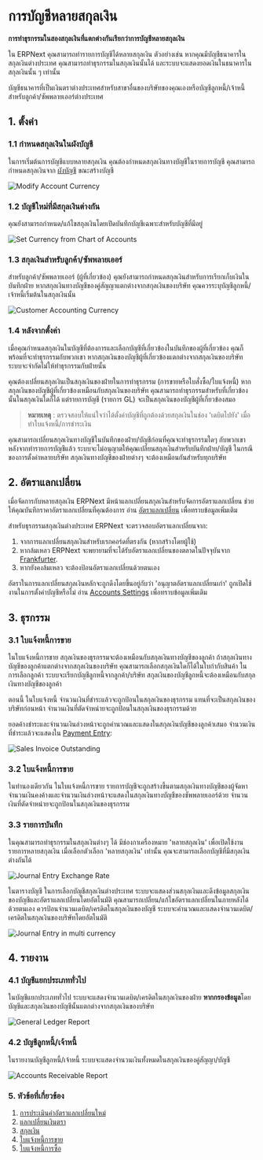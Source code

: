 <!-- add-breadcrumbs -->
# การบัญชีหลายสกุลเงิน

**การทำธุรกรรมในสองสกุลเงินที่แตกต่างกันเรียกว่าการบัญชีหลายสกุลเงิน**

ใน ERPNext คุณสามารถทำรายการบัญชีได้หลายสกุลเงิน ตัวอย่างเช่น หากคุณมีบัญชีธนาคารในสกุลเงินต่างประเทศ คุณสามารถทำธุรกรรมในสกุลเงินนั้นได้ และระบบจะแสดงยอดเงินในธนาคารในสกุลเงินนั้น ๆ เท่านั้น

บัญชีธนาคารที่เป็นเงินตราต่างประเทศสำหรับสาขาอื่นของบริษัทของคุณเองหรือบัญชีลูกหนี้/เจ้าหนี้สำหรับลูกค้า/ซัพพลายเออร์ต่างประเทศ

## 1. ตั้งค่า
### 1.1 กำหนดสกุลเงินในผังบัญชี
ในการเริ่มต้นการบัญชีแบบหลายสกุลเงิน คุณต้องกำหนดสกุลเงินทางบัญชีในรายการบัญชี คุณสามารถกำหนดสกุลเงินจาก [ผังบัญชี](/docs/user/manual/th/accounts/chart-of-accounts) ขณะสร้างบัญชี

<img class="screenshot" alt="Modify Account Currency" src="{{docs_base_url}}/assets/img/accounts/multi-currency/account-set-currency.png">


### 1.2 บัญชีใหม่ที่มีสกุลเงินต่างกัน
คุณยังสามารถกำหนด/แก้ไขสกุลเงินโดยเปิดบันทึกบัญชีเฉพาะสำหรับบัญชีที่มีอยู่

<img class="screenshot" alt="Set Currency from Chart of Accounts" src="{{docs_base_url}}/assets/img/accounts/multi-currency/account-set-currency-1.png">

### 1.3 สกุลเงินสำหรับลูกค้า/ซัพพลายเออร์
สำหรับลูกค้า/ซัพพลายเออร์ (ผู้ที่เกี่ยวข้อง) คุณยังสามารถกำหนดสกุลเงินสำหรับการเรียกเก็บเงินในบันทึกฝ่าย หากสกุลเงินทางบัญชีของคู่สัญญาแตกต่างจากสกุลเงินของบริษัท คุณควรระบุบัญชีลูกหนี้/เจ้าหนี้เริ่มต้นในสกุลเงินนั้น

<img class="screenshot" alt="Customer Accounting Currency"    src="{{docs_base_url}}/assets/img/accounts/multi-currency/customer-currency.png">

### 1.4 หลังจากตั้งค่า
เมื่อคุณกำหนดสกุลเงินในบัญชีที่ต้องการและเลือกบัญชีที่เกี่ยวข้องในบันทึกของผู้ที่เกี่ยวข้อง คุณก็พร้อมที่จะทำธุรกรรมกับพวกเขา หากสกุลเงินของบัญชีผู้ที่เกี่ยวข้องแตกต่างจากสกุลเงินของบริษัท ระบบจะจำกัดไม่ให้ทำธุรกรรมกับฝ่ายนั้น

คุณต้องเปลี่ยนสกุลเงินเป็นสกุลเงินของฝ่ายในการทำธุรกรรม (การขายหรือใบสั่งซื้อ/ใบแจ้งหนี้) หากสกุลเงินของบัญชีผู้ที่เกี่ยวข้องเหมือนกับสกุลเงินของบริษัท คุณสามารถทำธุรกรรมสำหรับที่เกี่ยวข้องนั้นในสกุลเงินใดก็ได้ แต่รายการบัญชี (รายการ GL) จะเป็นสกุลเงินของบัญชีผู้ที่เกี่ยวข้องสมอ

> **หมายเหตุ** : ตรวจสอบให้แน่ใจว่าได้ตั้งค่าบัญชีที่ถูกต้องด้วยสกุลเงินในช่อง 'เดบิตไปยัง' เมื่อทำใบแจ้งหนี้/การชำระเงิน

คุณสามารถเปลี่ยนสกุลเงินทางบัญชีในบันทึกของฝ่าย/บัญชีก่อนที่คุณจะทำธุรกรรมใดๆ กับพวกเขา หลังจากทำรายการบัญชีแล้ว ระบบจะไม่อนุญาตให้คุณเปลี่ยนสกุลเงินสำหรับบันทึกฝ่าย/บัญชี ในกรณีของการตั้งค่าหลายบริษัท สกุลเงินทางบัญชีของฝ่ายต่างๆ จะต้องเหมือนกันสำหรับทุกบริษัท

## 2. อัตราแลกเปลี่ยน
เมื่อจัดการกับหลายสกุลเงิน ERPNext มีหน้าแลกเปลี่ยนสกุลเงินสำหรับจัดการอัตราแลกเปลี่ยน ช่วยให้คุณบันทึกราคาอัตราแลกเปลี่ยนที่คุณต้องการ อ่าน [อัตราแลกเปลี่ยน](/docs/user/manual/th/accounts/currency-exchange) เพื่อทราบข้อมูลเพิ่มเติม

สำหรับธุรกรรมสกุลเงินต่างประเทศ ERPNext จะตรวจสอบอัตราแลกเปลี่ยนจาก:

1. จากการแลกเปลี่ยนสกุลเงินสำหรับเรกคอร์ดที่ตรงกัน (หากสร้างโดยผู้ใช้)
1. หากล้มเหลว ERPNext จะพยายามที่จะได้รับอัตราแลกเปลี่ยนของตลาดในปัจจุบันจาก [Frankfurter](https://www.frankfurter.app).
1. หากยังคงล้มเหลว จะต้องป้อนอัตราแลกเปลี่ยนด้วยตนเอง

อัตราในการแลกเปลี่ยนสกุลเงินหลักจะถูกดึงโดยขึ้นอยู่กับว่า 'อนุญาตอัตราแลกเปลี่ยนเก่า' ถูกเปิดใช้งานในการตั้งค่าบัญชีหรือไม่ อ่าน [Accounts Settings](/docs/user/manual/th/accounts/accounts-settings) เพื่อทราบข้อมูลเพิ่มเติม

## 3. ธุรกรรม

### 3.1 ใบแจ้งหนี้การขาย

ในใบแจ้งหนี้การขาย สกุลเงินของธุรกรรมจะต้องเหมือนกับสกุลเงินทางบัญชีของลูกค้า ถ้าสกุลเงินทางบัญชีของลูกค้าแตกต่างจากสกุลเงินของบริษัท คุณสามารถเลือกสกุลเงินใดก็ได้ในใบกำกับสินค้า ในการเลือกลูกค้า ระบบจะเรียกบัญชีลูกหนี้จากลูกค้า/บริษัท สกุลเงินของบัญชีลูกหนี้จะต้องเหมือนกับสกุลเงินทางบัญชีของลูกค้า

ตอนนี้ ในใบแจ้งหนี้ จำนวนเงินที่ชำระแล้วจะถูกป้อนในสกุลเงินของธุรกรรม แทนที่จะเป็นสกุลเงินของบริษัทก่อนหน้า จำนวนเงินที่ตัดจำหน่ายจะถูกป้อนในสกุลเงินของธุรกรรมด้วย

ยอดค้างชำระและจำนวนเงินล่วงหน้าจะถูกคำนวณและแสดงในสกุลเงินบัญชีของลูกค้าเสมอ จำนวนเงินที่ชำระแล้วจะแสดงใน [Payment Entry](/docs/user/manual/th/accounts/payment-entry):

<img class="screenshot" alt="Sales Invoice Outstanding"   src="{{docs_base_url}}/assets/img/accounts/multi-currency/paid-amount.png">

### 3.2 ใบแจ้งหนี้การขาย

ในทำนองเดียวกัน ในใบแจ้งหนี้การขาย รายการบัญชีจะถูกสร้างขึ้นตามสกุลเงินทางบัญชีของผู้จัดหา จำนวนเงินคงค้างและจำนวนเงินล่วงหน้าจะแสดงในสกุลเงินทางบัญชีของซัพพลายเออร์ด้วย จำนวนเงินที่ตัดจำหน่ายจะถูกป้อนในสกุลเงินของธุรกรรม

### 3.3 รายการบันทึก

ในคุณสามารถทำธุรกรรมในสกุลเงินต่างๆ ได้ มีช่องกาเครื่องหมาย 'หลายสกุลเงิน' เพื่อเปิดใช้งานรายการหลายสกุลเงิน เมื่อเลือกตัวเลือก 'หลายสกุลเงิน' เท่านั้น คุณจะสามารถเลือกบัญชีที่มีสกุลเงินต่างกันได้

<img class="screenshot" alt="Journal Entry Exchange Rate" src="{{docs_base_url}}/assets/img/accounts/multi-currency/journal-entry-multi-currency.png">
 
ในตารางบัญชี ในการเลือกบัญชีสกุลเงินต่างประเทศ ระบบจะแสดงส่วนสกุลเงินและดึงข้อมูลสกุลเงินของบัญชีและอัตราแลกเปลี่ยนโดยอัตโนมัติ คุณสามารถเปลี่ยน/แก้ไขอัตราแลกเปลี่ยนในภายหลังได้ด้วยตนเอง ควรป้อนจำนวนเดบิต/เครดิตในสกุลเงินของบัญชี ระบบจะคำนวณและแสดงจำนวนเดบิต/เครดิตในสกุลเงินของบริษัทโดยอัตโนมัติ

<img class="screenshot" alt="Journal Entry in multi currency" src="{{docs_base_url}}/assets/img/accounts/multi-currency/journal-entry-row.png">

## 4. รายงาน

### 4.1 บัญชีแยกประเภททั่วไป

ในบัญชีแยกประเภททั่วไป ระบบจะแสดงจำนวนเดบิต/เครดิตในสกุลเงินของฝ่าย **หากกรองข้อมูล**โดยบัญชีและสกุลเงินของบัญชีนั้นแตกต่างจากสกุลเงินของบริษัท

<img class="screenshot" alt="General Ledger Report"   src="{{docs_base_url}}/assets/img/accounts/multi-currency/general-ledger.png">

### 4.2 บัญชีลูกหนี้/เจ้าหนี้

ในรายงานบัญชีลูกหนี้/เจ้าหนี้ ระบบจะแสดงจำนวนเงินทั้งหมดในสกุลเงินของคู่สัญญา/บัญชี

<img class="screenshot" alt="Accounts Receivable Report"  src="{{docs_base_url}}/assets/img/accounts/multi-currency/accounts-receivable.png">

### 5. หัวข้อที่เกี่ยวข้อง
1. [การประเมินค่าอัตราแลกเปลี่ยนใหม่](/docs/user/manual/th/accounts/exchange-rate-revaluation)
1. [แลกเปลี่ยนเงินตรา](/docs/user/manual/th/accounts/currency-exchange)
1. [สกุลเงิน](/docs/user/manual/th/accounts/currency)
1. [ใบแจ้งหนี้การขาย](/docs/user/manual/th/accounts/sales-invoice)
1. [ใบแจ้งหนี้การซื้อ](/docs/user/manual/th/accounts/purchase-invoice)

